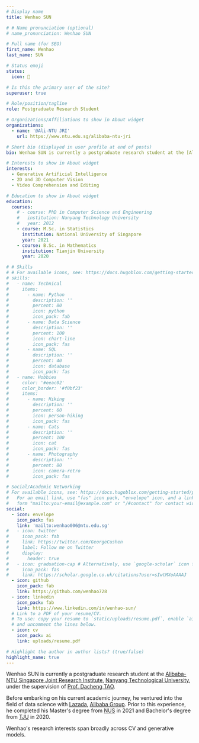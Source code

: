 ```yaml
---
# Display name
title: Wenhao SUN

# # Name pronunciation (optional)
# name_pronunciation: Wenhao SUN

# Full name (for SEO)
first_name: Wenhao
last_name: SUN

# Status emoji
status:
  icon: 🌱

# Is this the primary user of the site?
superuser: true

# Role/position/tagline
role: Postgraduate Research Student

# Organizations/Affiliations to show in About widget
organizations:
  - name: '@Ali-NTU JRI'
    url: https://www.ntu.edu.sg/alibaba-ntu-jri

# Short bio (displayed in user profile at end of posts)
bio: Wenhao SUN is currently a postgraduate research student at the [Alibaba-NTU Singapore Joint Research Institute](https://www.ntu.edu.sg/alibaba-ntu-jri), [Nanyang Technological University](https://www.ntu.edu.sg/), under the supervision of [Prof. Dacheng TAO](https://dr.ntu.edu.sg/cris/rp/rp02343).

# Interests to show in About widget
interests:
  - Generative Artificial Intelligence
  - 2D and 3D Computer Vision
  - Video Comprehension and Editing

# Education to show in About widget
education:
  courses:
    # - course: PhD in Computer Science and Engineering
    #   institution: Nanyang Technology University
    #   year: 2012
    - course: M.Sc. in Statistics
      institution: National University of Singapore
      year: 2021
    - course: B.Sc. in Mathematics
      institution: Tianjin University
      year: 2020

# # Skills
# # For available icons, see: https://docs.hugoblox.com/getting-started/page-builder/#icons
# skills:
#   - name: Technical
#     items:
#       - name: Python
#         description: ''
#         percent: 80
#         icon: python
#         icon_pack: fab
#       - name: Data Science
#         description: ''
#         percent: 100
#         icon: chart-line
#         icon_pack: fas
#       - name: SQL
#         description: ''
#         percent: 40
#         icon: database
#         icon_pack: fas
#   - name: Hobbies
#     color: '#eeac02'
#     color_border: '#f0bf23'
#     items:
#       - name: Hiking
#         description: ''
#         percent: 60
#         icon: person-hiking
#         icon_pack: fas
#       - name: Cats
#         description: ''
#         percent: 100
#         icon: cat
#         icon_pack: fas
#       - name: Photography
#         description: ''
#         percent: 80
#         icon: camera-retro
#         icon_pack: fas

# Social/Academic Networking
# For available icons, see: https://docs.hugoblox.com/getting-started/page-builder/#icons
#   For an email link, use "fas" icon pack, "envelope" icon, and a link in the
#   form "mailto:your-email@example.com" or "/#contact" for contact widget.
social:
  - icon: envelope
    icon_pack: fas
    link: 'mailto:wenhao006@ntu.edu.sg'
#   - icon: twitter
#     icon_pack: fab
#     link: https://twitter.com/GeorgeCushen
#     label: Follow me on Twitter
#     display:
#       header: true
#   - icon: graduation-cap # Alternatively, use `google-scholar` icon from `ai` icon pack
#     icon_pack: fas
#     link: https://scholar.google.co.uk/citations?user=sIwtMXoAAAAJ
  - icon: github
    icon_pack: fab
    link: https://github.com/wenhao728
  - icon: linkedin
    icon_pack: fab
    link: https://www.linkedin.com/in/wenhao-sun/
  # Link to a PDF of your resume/CV.
  # To use: copy your resume to `static/uploads/resume.pdf`, enable `ai` icons in `params.yaml`,
  # and uncomment the lines below.
  - icon: cv
    icon_pack: ai
    link: uploads/resume.pdf

# Highlight the author in author lists? (true/false)
highlight_name: true
---
```


Wenhao SUN is currently a postgraduate research student at the [Alibaba-NTU Singapore Joint Research Institute](https://www.ntu.edu.sg/alibaba-ntu-jri), [Nanyang Technological University](https://www.ntu.edu.sg/), under the supervision of [Prof. Dacheng TAO](https://dr.ntu.edu.sg/cris/rp/rp02343).


Before embarking on his current academic journey, he ventured into the field of data science with [Lazada](https://www.lazada.com/en/), [Alibaba Group](https://www.alibabagroup.com/en-US/). Prior to this experience, he completed his Master's degree from [NUS](https://nus.edu.sg/) in 2021 and Bachelor's degree from [TJU](https://www.tju.edu.cn/english/index.htm) in 2020.

Wenhao's research interests span broadly across CV and generative models.